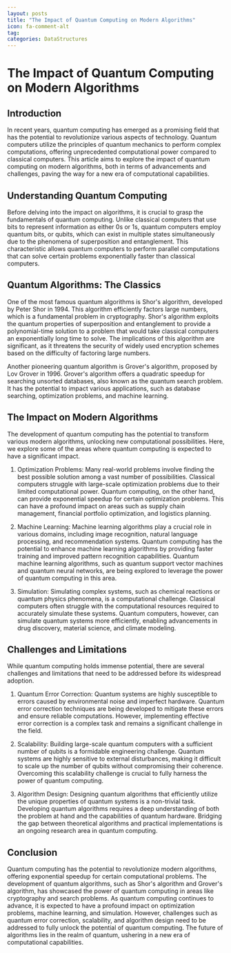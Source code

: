 ```yaml
---
layout: posts
title: "The Impact of Quantum Computing on Modern Algorithms"
icon: fa-comment-alt
tag:      
categories: DataStructures
---
```



# The Impact of Quantum Computing on Modern Algorithms

## Introduction

In recent years, quantum computing has emerged as a promising field that has the potential to revolutionize various aspects of technology. Quantum computers utilize the principles of quantum mechanics to perform complex computations, offering unprecedented computational power compared to classical computers. This article aims to explore the impact of quantum computing on modern algorithms, both in terms of advancements and challenges, paving the way for a new era of computational capabilities.

## Understanding Quantum Computing

Before delving into the impact on algorithms, it is crucial to grasp the fundamentals of quantum computing. Unlike classical computers that use bits to represent information as either 0s or 1s, quantum computers employ quantum bits, or qubits, which can exist in multiple states simultaneously due to the phenomena of superposition and entanglement. This characteristic allows quantum computers to perform parallel computations that can solve certain problems exponentially faster than classical computers.

## Quantum Algorithms: The Classics

One of the most famous quantum algorithms is Shor's algorithm, developed by Peter Shor in 1994. This algorithm efficiently factors large numbers, which is a fundamental problem in cryptography. Shor's algorithm exploits the quantum properties of superposition and entanglement to provide a polynomial-time solution to a problem that would take classical computers an exponentially long time to solve. The implications of this algorithm are significant, as it threatens the security of widely used encryption schemes based on the difficulty of factoring large numbers.

Another pioneering quantum algorithm is Grover's algorithm, proposed by Lov Grover in 1996. Grover's algorithm offers a quadratic speedup for searching unsorted databases, also known as the quantum search problem. It has the potential to impact various applications, such as database searching, optimization problems, and machine learning.

## The Impact on Modern Algorithms

The development of quantum computing has the potential to transform various modern algorithms, unlocking new computational possibilities. Here, we explore some of the areas where quantum computing is expected to have a significant impact.

1. Optimization Problems: Many real-world problems involve finding the best possible solution among a vast number of possibilities. Classical computers struggle with large-scale optimization problems due to their limited computational power. Quantum computing, on the other hand, can provide exponential speedup for certain optimization problems. This can have a profound impact on areas such as supply chain management, financial portfolio optimization, and logistics planning.

2. Machine Learning: Machine learning algorithms play a crucial role in various domains, including image recognition, natural language processing, and recommendation systems. Quantum computing has the potential to enhance machine learning algorithms by providing faster training and improved pattern recognition capabilities. Quantum machine learning algorithms, such as quantum support vector machines and quantum neural networks, are being explored to leverage the power of quantum computing in this area.

3. Simulation: Simulating complex systems, such as chemical reactions or quantum physics phenomena, is a computational challenge. Classical computers often struggle with the computational resources required to accurately simulate these systems. Quantum computers, however, can simulate quantum systems more efficiently, enabling advancements in drug discovery, material science, and climate modeling.

## Challenges and Limitations

While quantum computing holds immense potential, there are several challenges and limitations that need to be addressed before its widespread adoption.

1. Quantum Error Correction: Quantum systems are highly susceptible to errors caused by environmental noise and imperfect hardware. Quantum error correction techniques are being developed to mitigate these errors and ensure reliable computations. However, implementing effective error correction is a complex task and remains a significant challenge in the field.

2. Scalability: Building large-scale quantum computers with a sufficient number of qubits is a formidable engineering challenge. Quantum systems are highly sensitive to external disturbances, making it difficult to scale up the number of qubits without compromising their coherence. Overcoming this scalability challenge is crucial to fully harness the power of quantum computing.

3. Algorithm Design: Designing quantum algorithms that efficiently utilize the unique properties of quantum systems is a non-trivial task. Developing quantum algorithms requires a deep understanding of both the problem at hand and the capabilities of quantum hardware. Bridging the gap between theoretical algorithms and practical implementations is an ongoing research area in quantum computing.

## Conclusion

Quantum computing has the potential to revolutionize modern algorithms, offering exponential speedup for certain computational problems. The development of quantum algorithms, such as Shor's algorithm and Grover's algorithm, has showcased the power of quantum computing in areas like cryptography and search problems. As quantum computing continues to advance, it is expected to have a profound impact on optimization problems, machine learning, and simulation. However, challenges such as quantum error correction, scalability, and algorithm design need to be addressed to fully unlock the potential of quantum computing. The future of algorithms lies in the realm of quantum, ushering in a new era of computational capabilities.
